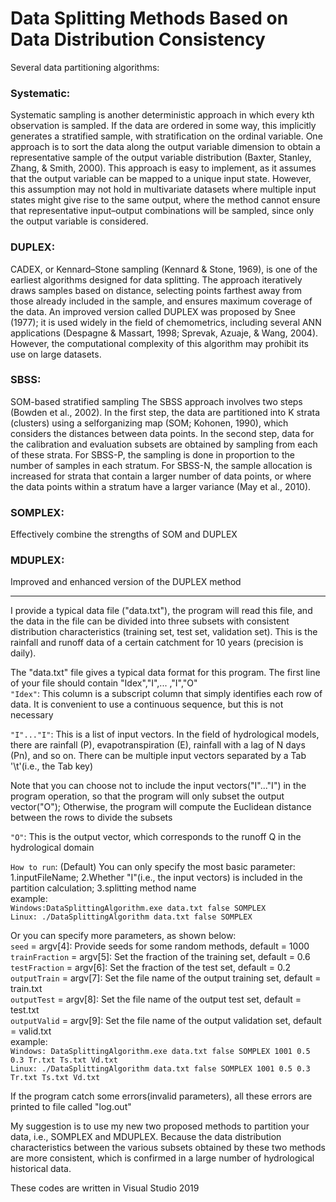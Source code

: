 # Data Splitting Methods Based on Data Distribution Consistency  
  
Several data partitioning algorithms:  
### Systematic: 
Systematic sampling is another deterministic approach in which every kth observation is sampled. If the data are ordered in some way, this implicitly generates a stratified sample, with stratification on the ordinal variable. One
approach is to sort the data along the output variable dimension to obtain a representative sample of the output variable distribution (Baxter, Stanley, Zhang, & Smith, 2000). This approach is easy to implement, as it assumes that the output variable can be mapped to a unique input state. However, this assumption may not hold in multivariate datasets where multiple input states might give rise to the same output, where the method cannot ensure that representative input–output combinations will be sampled, since only the output variable is considered. 
### DUPLEX: 
CADEX, or Kennard–Stone sampling (Kennard & Stone, 1969), is one of the earliest algorithms designed for data splitting. The approach iteratively draws samples based on distance, selecting points farthest away from those already included in the sample, and ensures maximum coverage of the data. An improved version called DUPLEX was proposed by Snee (1977); it is used widely in the field of chemometrics, including several ANN applications (Despagne & Massart, 1998; Sprevak, Azuaje, & Wang, 2004). However, the computational complexity of this algorithm may prohibit its use on large datasets.
### SBSS: 
SOM-based stratified sampling The SBSS approach involves two steps (Bowden et al., 2002). In the first step, the data are partitioned into K strata (clusters) using a selforganizing map (SOM; Kohonen, 1990), which considers the distances between data points. In the second step, data for the calibration and evaluation subsets are obtained by sampling from each of these strata. For SBSS-P, the sampling is done in proportion to the number of samples in each stratum. For SBSS-N, the sample allocation is increased for strata that contain a larger number of data points, or where the data points within a stratum have a larger variance (May et al., 2010).  
### SOMPLEX: 
Effectively combine the strengths of SOM and DUPLEX  
### MDUPLEX: 
Improved and enhanced version of the DUPLEX method 


---
I provide a typical data file ("data.txt"), the program will read this file, and the data in the file can be divided into three subsets with consistent distribution characteristics (training set, test set, validation set). This is the rainfall and runoff data of a certain catchment for 10 years (precision is daily).  
    
The "data.txt" file gives a typical data format for this program. The first line of your file should contain "Idex","I",... ,"I","O"  
`"Idex"`: This column is a subscript column that simply identifies each row of data. It is convenient to use a continuous sequence, but this is not necessary  
  
`"I"..."I"`: This is a list of input vectors. In the field of hydrological models, there are rainfall (P), evapotranspiration (E), rainfall with a lag of N days (Pn), and so on. There can be multiple input vectors separated by a Tab '\t'(i.e., the Tab key)  
  
Note that you can choose not to include the input vectors("I"..."I") in the program operation, so that the program will only subset the output vector("O"); Otherwise, the program will compute the Euclidean distance between the rows to divide the subsets  
  
`"O"`: This is the output vector, which corresponds to the runoff Q in the hydrological domain  
  
`How to run`: (Default) You can only specify the most basic parameter: 1.inputFileName; 2.Whether "I"(i.e., the input vectors) is included in the partition calculation; 3.splitting method name  
example:  
`Windows:DataSplittingAlgorithm.exe data.txt false SOMPLEX`  
`Linux: ./DataSplittingAlgorithm data.txt false SOMPLEX`  
  
Or you can specify more parameters, as shown below:  
`seed` = argv[4]: Provide seeds for some random methods, default = 1000  
`trainFraction` = argv[5]: Set the fraction of the training set, default = 0.6  
`testFraction` = argv[6]: Set the fraction of the test set, default = 0.2  
`outputTrain` = argv[7]: Set the file name of the output training set, default = train.txt  
`outputTest` = argv[8]: Set the file name of the output test set, default = test.txt  
`outputValid` = argv[9]: Set the file name of the output validation set, default = valid.txt  
example:  
`Windows: DataSplittingAlgorithm.exe data.txt false SOMPLEX 1001 0.5 0.3 Tr.txt Ts.txt Vd.txt`  
`Linux: ./DataSplittingAlgorithm data.txt false SOMPLEX 1001 0.5 0.3 Tr.txt Ts.txt Vd.txt`  
  
If the program catch some errors(invalid parameters), all these errors are printed to file called "log.out"  
  
My suggestion is to use my new two proposed methods to partition your data, i.e., SOMPLEX and MDUPLEX. Because the data distribution characteristics between the various subsets obtained by these two methods are more consistent, which is confirmed in a large number of hydrological historical data.
  
These codes are written in Visual Studio 2019

